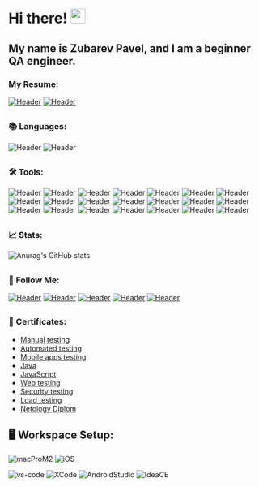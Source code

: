# Hi there! <img src="https://media.giphy.com/media/hvRJCLFzcasrR4ia7z/giphy.gif" width="29px" height="29px">
## My name is Zubarev Pavel, and I am a beginner QA engineer.
### My Resume: 
[![Header](https://img.shields.io/badge/google-2FB936?style=for-the-badge&logo=GoogleDrive&logoColor=white)](https://drive.google.com/file/d/15AE2YOfCZ7SdNV7sQUmRgiSX3z0163k1/view?usp=sharing) [![Header](https://img.shields.io/badge/GitHub-000000?style=for-the-badge&logo=GitHub&logoColor=white)](https://github.com/Lesdead/Lesdead/blob/main/ResumeEn.pdf)
##
### 📚 Languages:
![Header](https://img.shields.io/badge/Java-090909?style=for-the-badge&logo=java&logoColor=E9D54D)
![Header](https://img.shields.io/badge/JS-090909?style=for-the-badge&logo=javascript&logoColor=FFFF00)
##
### 🛠️ Tools:
![Header](https://img.shields.io/badge/Jira-090909?style=for-the-badge&logo=jira&logoColor=136be1)
![Header](https://img.shields.io/badge/Postman-090909?style=for-the-badge&logo=postman&logoColor=f76935)
![Header](https://img.shields.io/badge/Swagger-090909?style=for-the-badge&logo=swagger&logoColor=7ede2b)
![Header](https://img.shields.io/badge/CharlesProxy-090909?style=for-the-badge&logo=charlesproxy&logoColor=8cc4d7)
![Header](https://img.shields.io/badge/DevTools-090909?style=for-the-badge&logo=googlechrome&logoColor=2674f2)
![Header](https://img.shields.io/badge/Github-090909?style=for-the-badge&logo=github&logoColor=8cc4d7)
![Header](https://img.shields.io/badge/Selenium-090909?style=for-the-badge&logo=selenium&logoColor=236DB33F)
![Header](https://img.shields.io/badge/Junit5-090909?style=for-the-badge&logo=JUnit5&logoColor=lime)
![Header](https://img.shields.io/badge/html5-090909?style=for-the-badge&logo=HTML5&logoColor=orange)
![Header](https://img.shields.io/badge/Cypress-090909?style=for-the-badge&logo=cypress&logoColor=40E0D0)
![Header](https://img.shields.io/badge/PlayWright-090909?style=for-the-badge&logo=playwright&logoColor=#1a7e1f)
![Header](https://img.shields.io/badge/Jest-090909?style=for-the-badge&logo=jest&logoColor=#13b811)
![Header](https://img.shields.io/badge/Puppeteer-090909?style=for-the-badge&logo=Puppeteer&logoColor=white)
![Header](https://img.shields.io/badge/MySQL-090909?style=for-the-badge&logo=mysql&logoColor=00618a)
![Header](https://img.shields.io/badge/PostgreSQL-090909?style=for-the-badge&logo=postgresql&logoColor=4aa73c)
![Header](https://img.shields.io/badge/AndroidStudio-090909?style=for-the-badge&logo=androidstudio&logoColor=3ad07d)
![Header](https://img.shields.io/badge/IDEA-090909?style=for-the-badge&logo=intellij-idea&logoColor=white)
![Header](https://img.shields.io/badge/Xcode-090909?style=for-the-badge&logo=Xcode&logoColor=dodgerblue)
![Header](https://img.shields.io/badge/Gradle-090909?style=for-the-badge&logo=gradle&logoColor=3ad07d)
![Header](https://img.shields.io/badge/Maven-090909?style=for-the-badge&logo=Apache&logoColor=red)
![Header](https://img.shields.io/badge/Docker-090909?style=for-the-badge&logo=docker&logoColor=royalblue)
##
### 📈 Stats:
![Anurag's GitHub stats](https://github-readme-stats.vercel.app/api?username=lesdead&show_icons=true&theme=yeblu)
##
### 🔗 Follow Me:
[![Header](https://img.shields.io/badge/Telegram-090909?style=for-the-badge&logo=telegram&logoColor=31a5db)](https://t.me/Lesdead1)
[![Header](https://img.shields.io/badge/Facebook-090909?style=for-the-badge&logo=facebook&logoColor=31a5db)](https://www.facebook.com/profile.php?id=100012918308330)
[![Header](https://img.shields.io/badge/WhatsAPP-090909?style=for-the-badge&logo=Whatsapp&logoColor=lime)](https://wa.me/972547902348)
[![Header](https://img.shields.io/badge/Linkedin-090909?style=for-the-badge&logo=linkedin&logoColor=0073b1)](https://www.linkedin.com/in/pavel-zubarev-08b004218/)
[![Header](https://img.shields.io/badge/Discord-090909?style=for-the-badge&logo=discord&logoColor=8B00FF)](https://discordapp.com/users/972570086776909834/)
##
### 🥇 Certificates:
- [Manual testing](https://github.com/Lesdead/Lesdead/blob/master/manualQa.pdf)
- [Automated testing](https://github.com/Lesdead/Lesdead/blob/master/autoQa.pdf)
- [Mobile apps testing](https://github.com/Lesdead/Lesdead/blob/master/mobileQa.pdf)
- [Java](https://github.com/Lesdead/Lesdead/blob/master/javaQa.pdf)
- [JavaScript](https://github.com/Lesdead/Lesdead/blob/master/jsQA.pdf)
- [Web testing](https://github.com/Lesdead/Lesdead/blob/master/webQa.pdf)
- [Security testing](https://github.com/Lesdead/Lesdead/blob/master/securityQa.pdf)
- [Load testing](https://github.com/Lesdead/Lesdead/blob/master/loadQa.pdf)
- [Netology Diplom]()
##
## 🖥️ Workspace Setup:
![macProM2](https://img.shields.io/badge/Macbook_Pro-M2-000000?style=for-the-badge&logo=apple&logoColor=white)
![iOS](https://img.shields.io/badge/Ventura_13-FF8C00?style=for-the-badge&logo=ios&logoColor=white)

![vs-code](https://img.shields.io/badge/VS_Code-007ACC?style=for-the-badge&logo=Visual-Studio-Code&logoColor=white)
![XCode](https://img.shields.io/badge/XCode-00CED1?style=for-the-badge&logo=XCode&logoColor=white)
![AndroidStudio](https://img.shields.io/badge/Android_Studio-87CEFA?style=for-the-badge&logo=Android-Studio&logoColor=white)
![IdeaCE](https://img.shields.io/badge/intellij_Idea-800000?style=for-the-badge&logo=intellij-Idea&logoColor=white)
